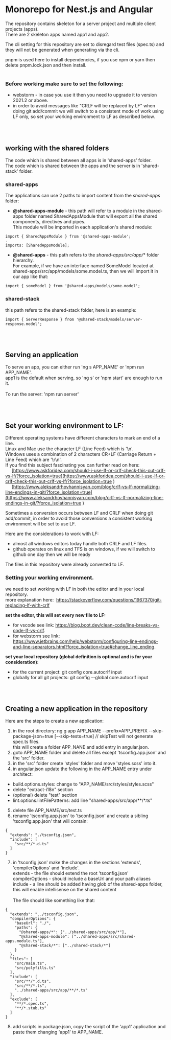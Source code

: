 # Monorepo for Nest.js and Angular
The repository contains skeleton for a server project and multiple client projects (apps).<br>
There are 2 skeleton apps named app1 and app2.<br>


The cli setting for this repository are set to disregard test files (spec.ts) and they will not be generated when generating via the cli.<br>

pnpm is used here to install dependencies, if you use npm or yarn then delete pnpm.lock.json and then install.<br><br>

### Before working make sure to set the following:
- webstorm - in case you use it then you need to upgrade it to version 2021.2 or above.
- in order to avoid messages like "CRLF will be replaced by LF" when doing git add/commit we will switch to a consistent mode of work using LF only,
  so set your working environment to LF as described below.

<br><br>

## working with the shared folders
The code which is shared between all apps is in 'shared-apps' folder.<br>
The code which is shared between the apps and the server is in 'shared-stack' folder.<br>
### shared-apps
The applications can use 2 paths to import content from the *shared-apps* folder:
- **@shared-apps-module** - this path will refer to a module in the shared-apps folder named SharedAppsModule that will export all the shared components, directives and pipes.<br>
This module will be imported in each application's shared module:<br>
````
import { SharedAppsModule } from '@shared-apps-module';
.
imports: [SharedAppsModule];
````

- **@shared-apps** - this path refers to the *shared-apps/src/app/** folder hierarchy.<br>
For example, if we have an interface named SomeModel located at shared-apps/src/app/models/some.model.ts, then we will import it in our app like that:
````
import { someModel } from '@shared-apps/models/some.model';
````

### shared-stack
this path refers to the shared-stack folder, here is an example:
````
import { ServerResponse } from '@shared-stack/models/server-response.model';
````

<br><br>

## Serving an application
To serve an app, you can either run 'ng s APP_NAME' or 'npm run APP_NAME'.<br>
app1 is the default when serving, so 'ng s' or 'npm start' are enough to run it.<br><br>
To run the server: 'npm run server'

<br><br>

## Set your working environment to LF:
Different operating systems have different characters to mark an end of a line.<br>
Linux and Mac use the character LF (Line Feed) which is '\n'.<br>
Windows uses a combination of 2 characters CR+LF (Carriage Return + Line Feed) which are '\r\n'.<br>
If you find this subject fascinating you can further read on here:<br>
&nbsp;&nbsp;&nbsp;&nbsp;&nbsp;[https://www.askforidea.com/should-i-use-lf-or-crlf-check-this-out-crlf-vs-lf/?force_isolation=true](https://www.askforidea.com/should-i-use-lf-or-crlf-check-this-out-crlf-vs-lf/?force_isolation=true )<br>
&nbsp;&nbsp;&nbsp;&nbsp;&nbsp;[https://www.aleksandrhovhannisyan.com/blog/crlf-vs-lf-normalizing-line-endings-in-git/?force_isolation=true](https://www.aleksandrhovhannisyan.com/blog/crlf-vs-lf-normalizing-line-endings-in-git/?force_isolation=true )<br>

Sometimes a conversion occurs between LF and CRLF when doing git add/commit, in order to avoid
those conversions a consistent working environment will be set to use LF.

Here are the considerations to work with LF:
- almost all windows editors today handle both CRLF and LF files.
- github operates on linux and TFS is on windows, if we will switch to github one day then we will be ready

The files in this repository were already converted to LF.

### Setting your working environment.
we need to set working with LF in both the editor and in your local repository.<br>
more explanation here: &nbsp;https://stackoverflow.com/questions/1967370/git-replacing-lf-with-crlf
<br>

**set the editor, this will set every new file to LF:**<br>
- for vscode see link: https://blog.boot.dev/clean-code/line-breaks-vs-code-lf-vs-crlf.
- for webstorm see link: https://www.jetbrains.com/help/webstorm/configuring-line-endings-and-line-separators.html?force_isolation=true#change_line_ending.

**set your local repository (global definition is optional and is for your consideration):**<br>
- for the current project: git config core.autocrlf input
- globally for all git projects: git config --global core.autocrlf input

<br><br>

## Creating a new application in the repository

Here are the steps to create a new application:
1. in the root directory: ng g app APP_NAME --prefix=APP_PREFIX --skip-package-json=true  [--skip-tests=true]  // skipTest will not generate spec.ts files.<br>
   this will create a folder APP_NANE and add entry in angular.json.
2. goto APP_NAME folder and delete all files except 'tsconfig.app.json' and the 'src' folder.
3. in the 'src' folder create 'styles' folder and move 'styles.scss' into it.
4. in angular.json update the following in the APP_NAME entry under architect:
  - build.options.styles:  change to "APP_NAME/src/styles/styles.scss"
  - delete "extract-i18n" section
  - (optional) delete "test" section
  - lint.options.lintFilePatterns:  add line "shared-apps/src/app/**/*.ts"
5. delete file APP_NAME/src/test.ts
6. rename 'tsconfig.app.json' to 'tsconfig.json' and create a sibling 'tsconfig.app.json' that will contain:
````
{
  "extends": "./tsconfig.json",
  "include": [
    "src/**/*.d.ts"
  ]
}
````
7. in 'tsconfig.json' make the changes in the sections 'extends', 'compilerOptions' and 'include'.<br>
extends - the file should extend the root 'tsconfig.json'<br>
compilerOptions - should include a baseUrl and your path aliases<br>
include - a line should be added having glob of the shared-apps folder, this will enable intellisense on the shared content<br><br>
The file should like something like that:


````
{
  "extends": "../tsconfig.json",
  "compilerOptions": {
    "baseUrl": "./",
    "paths": {
      "@shared-apps/*": ["../shared-apps/src/app/*"],
      "@shared-apps-module": ["../shared-apps/src/shared-apps.module.ts"],
      "@shared-stack/*": ["../shared-stack/*"]
    }
  },
  "files": [
    "src/main.ts",
    "src/polyfills.ts"
  ],
  "include": [
    "src/**/*.d.ts",
    "src/**/*.ts",
    "../shared-apps/src/app/**/*.ts"
  ],
  "exclude": [
    "**/*.spec.ts",
    "**/*.stub.ts"
  ]
}
````
8. add scripts in package.json, copy the script of the 'app1' application and paste them changing 'app1' to APP_NAME.
